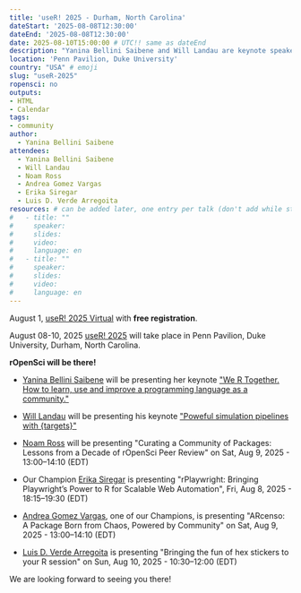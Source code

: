 ```yaml
---
title: 'useR! 2025 - Durham, North Carolina'
dateStart: '2025-08-08T12:30:00'
dateEnd: '2025-08-08T12:30:00'
date: 2025-08-10T15:00:00 # UTC!! same as dateEnd
description: "Yanina Bellini Saibene and Will Landau are keynote speaker for useR! 2025 in Durham, North Carolina"
location: 'Penn Pavilion, Duke University'
country: "USA" # emoji
slug: "useR-2025"
ropensci: no
outputs: 
- HTML
- Calendar 
tags: 
- community
author:
  - Yanina Bellini Saibene
attendees:
  - Yanina Bellini Saibene
  - Will Landau
  - Noam Ross
  - Andrea Gomez Vargas
  - Erika Siregar
  - Luis D. Verde Arregoita
resources: # can be added later, one entry per talk (don't add while still empty, add once there are resources)
#   - title: ""
#     speaker: 
#     slides: 
#     video: 
#     language: en
#   - title: ""
#     speaker: 
#     slides: 
#     video: 
#     language: en  
---
```


August 1, [useR! 2025 Virtual](https://user2025.r-project.org/program/virtual/) with **free registration**. 

August 08-10, 2025 [useR! 2025](https://user2025.r-project.org) will take place in Penn Pavilion, Duke University, Durham, North Carolina. 

**rOpenSci will be there!**

* [Yanina Bellini Saibene](/author/yanina-bellini-saibene/) will be presenting her keynote ["We R Together.  How to learn, use and improve a programming language as a community."](https://user2025.r-project.org/program/in-person/keynotes/yanina-bellini-saibene) 

* [Will Landau](/author/will-landau/) will be presenting his keynote ["Poweful simulation pipelines with {targets}"](https://user2025.r-project.org/program/in-person/keynotes/will-landau) 

* [Noam Ross](/author/noam-ross/) will be presenting "Curating a Community of Packages: Lessons from a Decade of rOpenSci Peer Review" on Sat, Aug 9, 2025 - 13:00–14:10 (EDT)

* Our Champion [Erika Siregar](/author/erika-siregar/) is presenting "rPlaywright: Bringing Playwright’s Power to R for Scalable Web Automation", Fri, Aug 8, 2025 - 18:15–19:30 (EDT)

* [Andrea Gomez Vargas](/author/andrea-gomez-vargas/), one of our Champions, is presenting "ARcenso: A Package Born from Chaos, Powered by Community" on Sat, Aug 9, 2025 - 13:00–14:10 (EDT)

* [Luis D. Verde Arregoita](/author/luis-d.-verde-arregoitia/) is presenting "Bringing the fun of hex stickers to your R session" on Sun, Aug 10, 2025 - 10:30–12:00 (EDT)

We are looking forward to seeing you there!
